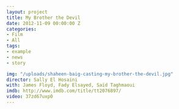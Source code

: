 ```yaml
---
layout: project
title: My Brother the Devil
date: 2012-11-09 00:00:00 Z
categories:
- Film
- All
tags:
- example
- news
- story

img: "/uploads/shaheen-baig-casting-my-brother-the-devil.jpg"
director: Sally El Hosaini
with: James Floyd, Fady Elsayed, Saïd Taghmaoui
imdb: http://www.imdb.com/title/tt2076897/
video: 37zd67uxp0
---
```



